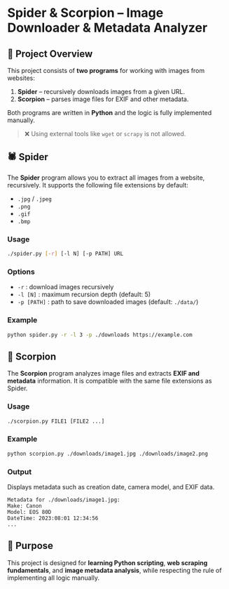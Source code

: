# Spider & Scorpion – Image Downloader & Metadata Analyzer

## 📝 Project Overview
This project consists of **two programs** for working with images from websites:

1. **Spider** – recursively downloads images from a given URL.
2. **Scorpion** – parses image files for EXIF and other metadata.

Both programs are written in **Python** and the logic is fully implemented manually.
> ❌ Using external tools like `wget` or `scrapy` is not allowed.


## 🕷️ Spider

The **Spider** program allows you to extract all images from a website, recursively.
It supports the following file extensions by default:

- `.jpg` / `.jpeg`
- `.png`
- `.gif`
- `.bmp`

### Usage
```sh
./spider.py [-r] [-l N] [-p PATH] URL
```

### Options
- `-r` : download images recursively  
- `-l [N]` : maximum recursion depth (default: 5)  
- `-p [PATH]` : path to save downloaded images (default: `./data/`)  

### Example
```sh
python spider.py -r -l 3 -p ./downloads https://example.com
```


## 🦂 Scorpion

The **Scorpion** program analyzes image files and extracts **EXIF and metadata** information.
It is compatible with the same file extensions as Spider.

### Usage
```sh
./scorpion.py FILE1 [FILE2 ...]
```

### Example
```sh
python scorpion.py ./downloads/image1.jpg ./downloads/image2.png
```

### Output
Displays metadata such as creation date, camera model, and EXIF data.
```
Metadata for ./downloads/image1.jpg:
Make: Canon
Model: EOS 80D
DateTime: 2023:08:01 12:34:56
...
```


## 🎯 Purpose
This project is designed for **learning Python scripting**, **web scraping fundamentals**, and **image metadata analysis**, while respecting the rule of implementing all logic manually.

